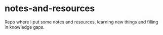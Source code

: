 # notes-and-resources
Repo where I put some notes and resources, learning new things and filling in knowledge gaps.
